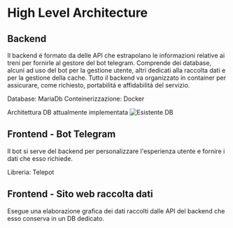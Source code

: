 # High Level Architecture

## Backend
Il backend é formato da delle API che estrapolano le informazioni relative ai treni per fornirle al gestore del bot telegram. 
Comprende dei database, alcuni ad uso del bot per la gestione utente, altri dedicati alla raccolta dati e per la gestione della cache.
Tutto il backend va organizzato in container per assicurare, come richiesto, portabilitá e affidabilitá del servizio.

Database: MariaDb
Conteinerizzazione: Docker

Architettura DB attualmente implementata
![Esistente DB](https://i.ibb.co/1K2p0jr/Schermata-2020-03-18-alle-11-40-11.png)

## Frontend - Bot Telegram
Il bot si serve del backend per personalizzare l'esperienza utente e fornire i dati che esso richiede.

Libreria: Telepot

## Frontend - Sito web raccolta dati
Esegue una elaborazione grafica dei dati raccolti dalle API del backend che esso conserva in un DB dedicato.